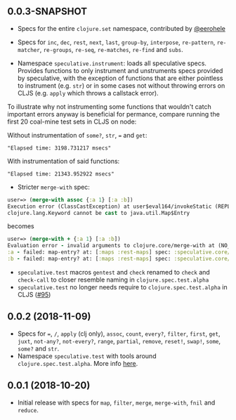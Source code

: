 ## 0.0.3-SNAPSHOT

* Specs for the entire `clojure.set` namespace, contributed by <a
  href="https://github.com/eerohele">@eerohele</a>

* Specs for `inc`, `dec`, `rest`, `next`, `last`, `group-by`, `interpose`,
  `re-pattern`, `re-matcher`, `re-groups`, `re-seq`, `re-matches`, `re-find` and
  `subs`.

* Namespace `speculative.instrument`: loads all speculative specs. Provides
  functions to only instrument and unstruments specs provided by speculative,
  with the exception of functions that are either pointless to instrument
  (e.g. `str`) or in some cases not without throwing errors on CLJS
  (e.g. `apply` which throws a callstack error).

To illustrate why not instrumenting some functions that wouldn't catch important
errors anyway is beneficial for permance, compare running the first 20 coal-mine
test sets in CLJS on node:

Without instrumentation of `some?`, `str`, `=` and `get`:
``` shell
"Elapsed time: 3198.731217 msecs"
```
With instrumentation of said functions:
``` shell
"Elapsed time: 21343.952922 msecs"
```

* Stricter `merge-with` spec:

``` clojure
user=> (merge-with assoc {:a 1} [:a :b])
Execution error (ClassCastException) at user$eval164/invokeStatic (REPL:1).
clojure.lang.Keyword cannot be cast to java.util.Map$Entry
```
becomes

``` clojure
user=> (merge-with + {:a 1} [:a :b])
Evaluation error - invalid arguments to clojure.core/merge-with at (NO_SOURCE_FILE:15).
:a - failed: map-entry? at: [:maps :rest-maps] spec: :speculative.core/map-entry
:b - failed: map-entry? at: [:maps :rest-maps] spec: :speculative.core/map-entry
```

* `speculative.test` macros `gentest` and `check` renamed to `check` and `check-call` to closer resemble naming in `clojure.spec.test.alpha`
* `speculative.test` no longer needs require to `clojure.spec.test.alpha` in CLJS ([#95](https://github.com/borkdude/speculative/issues/95))

## 0.0.2 (2018-11-09)

* Specs for `=`, `/`, `apply` (clj only), `assoc`, `count`, `every?`, `filter`,
  `first`, `get`, `juxt`, `not-any?`, `not-every?`, `range`, `partial`,
  `remove`, `reset!`, `swap!`, `some`, `some?` and `str`.
* Namespace `speculative.test` with tools around `clojure.spec.test.alpha`. More
  info [here](doc/test.md).

## 0.0.1 (2018-10-20)

* Initial release with specs for `map`, `filter`, `merge`, `merge-with`, `fnil`
  and `reduce`.
